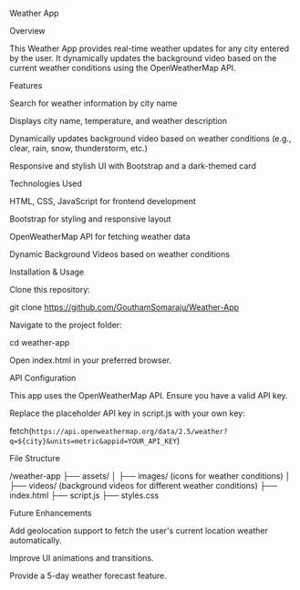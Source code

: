 Weather App

Overview

This Weather App provides real-time weather updates for any city entered by the user. It dynamically updates the background video based on the current weather conditions using the OpenWeatherMap API.

Features

Search for weather information by city name

Displays city name, temperature, and weather description

Dynamically updates background video based on weather conditions (e.g., clear, rain, snow, thunderstorm, etc.)

Responsive and stylish UI with Bootstrap and a dark-themed card

Technologies Used

HTML, CSS, JavaScript for frontend development

Bootstrap for styling and responsive layout

OpenWeatherMap API for fetching weather data

Dynamic Background Videos based on weather conditions

Installation & Usage

Clone this repository:

git clone https://github.com/GouthamSomaraju/Weather-App

Navigate to the project folder:

cd weather-app

Open index.html in your preferred browser.

API Configuration

This app uses the OpenWeatherMap API. Ensure you have a valid API key.

Replace the placeholder API key in script.js with your own key:

fetch(`https://api.openweathermap.org/data/2.5/weather?q=${city}&units=metric&appid=YOUR_API_KEY`)

File Structure

/weather-app
├── assets/
│   ├── images/ (icons for weather conditions)
│   ├── videos/ (background videos for different weather conditions)
├── index.html
├── script.js
├── styles.css

Future Enhancements

Add geolocation support to fetch the user's current location weather automatically.

Improve UI animations and transitions.

Provide a 5-day weather forecast feature.
